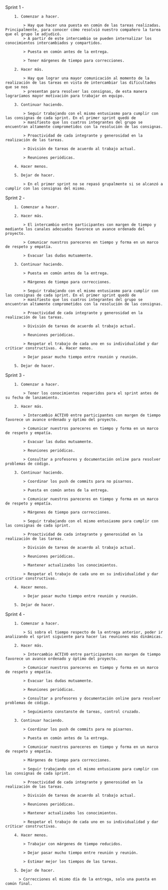 Sprint 1 -

        1. Comenzar a hacer.

            > Hay que hacer una puesta en común de las tareas realizadas. Principalmente, para conocer cómo resolvió nuestro compañero la tarea que el grupo le adjudicó.
            > A partir de este intercambio se pueden internalizar los conocimientos intercambiados y compartidos.

            > Puesta en común antes de la entrega.

            > Tener márgenes de tiempo para correcciones.

        2. Hacer más.

            > Hay que lograr una mayor comunicación al momento de la realización de las tareas en vista de intercambiar las dificultades que se nos
            > presentan para resolver las consignas, de esta manera lograríamos mayor motivación para trabajar en equipo.

        3. Continuar haciendo.

            > Seguir trabajando con el mismo entusiasmo para cumplir con las consignas de cada sprint. En el primer sprint quedó de
            > manifiesto que los cuatros integrantes del grupo se encuentran altamente comprometidos con la resolución de las consignas.

            > Proactividad de cada integrante y generosidad en la realización de las tareas.

            > División de tareas de acuerdo al trabajo actual.

            > Reuniones periódicas.

        4. Hacer menos.

        5. Dejar de hacer.

            > En el primer sprint no se repasó grupalmente si se alcanzó a cumplir con las consignas del mismo.

Sprint 2 -

        1. Comenzar a hacer.

        2. Hacer más.

            > El intercambio entre participantes con margen de tiempo y mediante los canales adecuados favorece un avance ordenado del proyecto.

            > Comunicar nuestros pareceres en tiempo y forma en un marco de respeto y empatía.

            > Evacuar las dudas mutuamente.

        3. Continuar haciendo.

            > Puesta en común antes de la entrega.

            > Márgenes de tiempo para correcciones.

            > Seguir trabajando con el mismo entusiasmo para cumplir con las consignas de cada sprint. En el primer sprint quedó de
            > manifiesto que los cuatros integrantes del grupo se encuentran altamente comprometidos con la resolución de las consignas.

            > Proactividad de cada integrante y generosidad en la realización de las tareas.

            > División de tareas de acuerdo al trabajo actual.

            > Reuniones periódicas.

            > Respetar el trabajo de cada uno en su individualidad y dar críticar constructivas. 4. Hacer menos.

            > Dejar pasar mucho tiempo entre reunión y reunión.

        5. Dejar de hacer.

Sprint 3 -

        1. Comenzar a hacer.

            > Tener los conocimientos requeridos para el sprint antes de su fecha de lanzamiento.

        2. Hacer más.

            > Intercambio ACTIVO entre participantes con margen de tiempo favorece un avance ordenado y óptimo del proyecto.

            > Comunicar nuestros pareceres en tiempo y forma en un marco de respeto y empatía.

            > Evacuar las dudas mutuamente.

            > Reuniones periódicas.

            > Consultar a profesores y documentación online para resolver problemas de código.

        3. Continuar haciendo.

            > Coordinar los push de commits para no pisarnos.

            > Puesta en común antes de la entrega.

            > Comunicar nuestros pareceres en tiempo y forma en un marco de respeto y empatía.

            > Márgenes de tiempo para correcciones.

            > Seguir trabajando con el mismo entusiasmo para cumplir con las consignas de cada sprint.

            > Proactividad de cada integrante y generosidad en la realización de las tareas.

            > División de tareas de acuerdo al trabajo actual.

            > Reuniones periódicas.

            > Mantener actualizados los conocimientos.

            > Respetar el trabajo de cada uno en su individualidad y dar críticar constructivas.

        4. Hacer menos.        

            > Dejar pasar mucho tiempo entre reunión y reunión.

        5. Dejar de hacer.

 Sprint 4 -

        1. Comenzar a hacer.

            > Si sobra el tiempo respecto de la entrega anterior, poder ir analizando el sprint siguiente para hacer las reuniones más dinámicas.

        2. Hacer más.

            > Intercambio ACTIVO entre participantes con margen de tiempo favorece un avance ordenado y óptimo del proyecto.

            > Comunicar nuestros pareceres en tiempo y forma en un marco de respeto y empatía.

            > Evacuar las dudas mutuamente.

            > Reuniones periódicas.

            > Consultar a profesores y documentación online para resolver problemas de código.

            > Seguimiento constanste de tareas, control cruzado.

        3. Continuar haciendo.

            > Coordinar los push de commits para no pisarnos.

            > Puesta en común antes de la entrega.

            > Comunicar nuestros pareceres en tiempo y forma en un marco de respeto y empatía.

            > Márgenes de tiempo para correcciones.

            > Seguir trabajando con el mismo entusiasmo para cumplir con las consignas de cada sprint.

            > Proactividad de cada integrante y generosidad en la realización de las tareas.

            > División de tareas de acuerdo al trabajo actual.

            > Reuniones periódicas.

            > Mantener actualizados los conocimientos.

            > Respetar el trabajo de cada uno en su individualidad y dar críticar constructivas.

        4. Hacer menos.

            > Trabajar con márgenes de tiempo reducidos.

            > Dejar pasar mucho tiempo entre reunión y reunión.

            > Estimar mejor los tiempos de las tareas.

        5. Dejar de hacer.

          > Correcciones el mismo día de la entrega, solo una puesta en común final.
